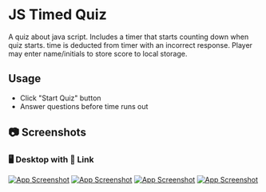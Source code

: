 # JS Timed Quiz

A quiz about java script.  Includes a timer that starts counting down when quiz starts.  time is deducted from timer with an incorrect response.  Player may enter name/initials to store score to local storage.

## Usage

- Click "Start Quiz" button
- Answer questions before time runs out

## 📷 Screenshots

### 🖥️ Desktop with 🔗 Link

[![App Screenshot](https://github.com/WebDevMullins/js-timed-quiz/assets/6474546/55bd248c-0578-4e66-a028-3d0aa4c53217)](https://webdevmullins.github.io/js-timed-quiz/)
[![App Screenshot](https://github.com/WebDevMullins/js-timed-quiz/assets/6474546/32a1e96a-890b-463d-88ce-8602d0add3bc)](https://webdevmullins.github.io/js-timed-quiz/)
[![App Screenshot](https://github.com/WebDevMullins/js-timed-quiz/assets/6474546/311b463f-0e66-4533-bf40-37c3ec11e053)](https://webdevmullins.github.io/js-timed-quiz/)
[![App Screenshot](https://github.com/WebDevMullins/js-timed-quiz/assets/6474546/8f5aa721-7e25-4647-b83f-978c3d195714)](https://webdevmullins.github.io/js-timed-quiz/)